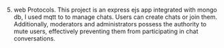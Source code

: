 5.	web Protocols. This project is an express ejs app integrated with mongo db, I used mqtt to to manage chats. Users can create chats or join them. Additionally, moderators and administrators possess the authority to mute users, effectively preventing them from participating in chat conversations.
